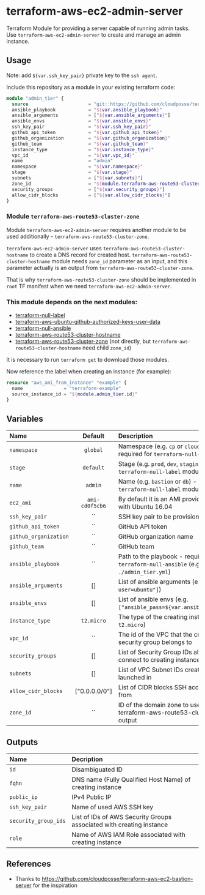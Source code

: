 # terraform-aws-ec2-admin-server

Terraform Module for providing a server capable of running admin tasks. Use `terraform-aws-ec2-admin-server` to create and manage an admin instance.

## Usage

Note: add `${var.ssh_key_pair}` private key to the `ssh agent`.

Include this repository as a module in your existing terraform code:

```terraform
module "admin_tier" {
  source                      = "git::https://github.com/cloudposse/terraform-aws-ec2-admin-server.git?ref=master"
  ansible_playbook            = "${var.ansible_playbook}"
  ansible_arguments           = ["${var.ansible_arguments}"]
  ansible_envs                = "${var.ansible_envs}"
  ssh_key_pair                = "${var.ssh_key_pair}"
  github_api_token            = "${var.github_api_token}"
  github_organization         = "${var.github_organization}"
  github_team                 = "${var.github_team}"
  instance_type               = "${var.instance_type}"
  vpc_id                      = "${var.vpc_id}"
  name                        = "admin"
  namespace                   = "${var.namespace}"
  stage                       = "${var.stage}"
  subnets                     = ["${var.subnets}"]
  zone_id                     = "${module.terraform-aws-route53-cluster-zone.zone_id}"
  security_groups             = ["${var.security_groups}"]
  allow_cidr_blocks           = ["${var.allow_cidr_blocks}"]
}

```

### Module `terraform-aws-route53-cluster-zone`

Module `terraform-aws-ec2-admin-server` requires another module to be used additionally - `terraform-aws-route53-cluster-zone`.

`terraform-aws-ec2-admin-server` uses `terraform-aws-route53-cluster-hostname` to create a DNS record for created host. `terraform-aws-route53-cluster-hostname` module needs `zone_id` parameter as an input, and this parameter actually is an output from `terraform-aws-route53-cluster-zone`.

That is why `terraform-aws-route53-cluster-zone` should be implemented in `root` TF manifest when we need `terraform-aws-ec2-admin-server`.


### This module depends on the next modules:

* [terraform-null-label](https://github.com/cloudposse/terraform-null-label)
* [terraform-aws-ubuntu-github-authorized-keys-user-data](https://github.com/cloudposse/terraform-aws-ubuntu-github-authorized-keys-user-data)
* [terraform-null-ansible](https://github.com/cloudposse/terraform-null-ansible)
* [terraform-aws-route53-cluster-hostname](https://github.com/cloudposse/terraform-aws-route53-cluster-hostname)
* [terraform-aws-route53-cluster-zone](https://github.com/cloudposse/terraform-aws-route53-cluster-zone) (not directly, but `terraform-aws-route53-cluster-hostname` need child `zone_id`)

It is necessary to run `terraform get` to download those modules.

Now reference the label when creating an instance (for example):
```terraform
resource "aws_ami_from_instance" "example" {
  name               = "terraform-example"
  source_instance_id = "${module.admin_tier.id}"
}
```

## Variables

|  Name                           |  Default       |  Description                                                                                  | Required|
|:--------------------------------|:--------------:|:----------------------------------------------------------------------------------------------|:-------:|
| `namespace`                     | `global`       | Namespace (e.g. `cp` or `cloudposse`) - required for `terraform-null-label` module            | Yes     |
| `stage`                         | `default`      | Stage (e.g. `prod`, `dev`, `staging` - required for `terraform-null-label` module             | Yes     |
| `name`                          | `admin`        | Name  (e.g. `bastion` or `db`) - required for `terraform-null-label` module                   | Yes     |
| `ec2_ami`                       | `ami-cd0f5cb6` | By default it is an AMI provided by Amazon with Ubuntu 16.04                                  | No      |
| `ssh_key_pair`                  | ``             | SSH key pair to be provisioned on instance                                                    | Yes     |
| `github_api_token`              | ``             | GitHub API token                                                                              | Yes     |
| `github_organization`           | ``             | GitHub organization name                                                                      | Yes     |
| `github_team`                   | ``             | GitHub team                                                                                   | Yes     |
| `ansible_playbook`              | ``             | Path to the playbook - required for `terraform-null-ansible` (e.g. `./admin_tier.yml`)        | Yes     |
| `ansible_arguments`             | []             | List of ansible arguments (e.g. `["--user=ubuntu"]`)                                          | No      |
| `ansible_envs`                  | []             | List of ansible envs (e.g. `["ansible_pass=${var.ansible_password}"]`)                        | Yes     |
| `instance_type`                 | `t2.micro`     | The type of the creating instance (e.g. `t2.micro`)                                           | No      |
| `vpc_id`                        | ``             | The id of the VPC that the creating instance security group belongs to                        | Yes     |
| `security_groups`               | []             | List of Security Group IDs allowed to connect to creating instance                            | Yes     |
| `subnets`                       | []             | List of VPC Subnet IDs creating instance launched in                                          | Yes     |
| `allow_cidr_blocks`             | ["0.0.0.0/0"]  | List of CIDR blocks SSH access available from                                                 | No      |
| `zone_id`                       | ``             | ID of the domain zone to use - is a result of terraform-aws-route53-cluster-zone output       | Yes     |

## Outputs

| Name                 | Decription                                                           |
|:---------------------|:---------------------------------------------------------------------|
| `id`                 | Disambiguated ID                                                     |
| `fqhn`               | DNS name (Fully Qualified Host Name) of creating instance            |
| `public_ip`          | IPv4 Public IP                                                       |
| `ssh_key_pair`       | Name of used AWS SSH key                                             |
| `security_group_ids` | List of IDs of AWS Security Groups associated with creating instance |
| `role`               | Name of AWS IAM Role associated with creating instance               |


## References
* Thanks to https://github.com/cloudposse/terraform-aws-ec2-bastion-server for the inspiration




